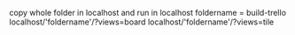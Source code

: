 copy whole folder in localhost and
run in localhost
foldername = build-trello
localhost/'foldername'/?views=board
localhost/'foldername'/?views=tile